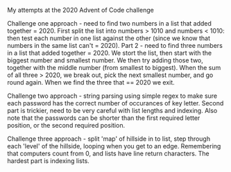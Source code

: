 My attempts at the 2020 Advent of Code challenge

Challenge one approach - need to find two numbers in a list that added together = 2020. First split the list into numbers > 1010 and numbers < 1010: then test each number in one list against the other (since we know that numbers in the same list can't = 2020). Part 2 - need to find three numbers in a list that added together = 2020. We stort the list, then start with the biggest number and smallest number. We then try adding those two, together with the middle number (from smallest to biggest). When the sum of all three > 2020, we break out, pick the next smallest number, and go round again. When we find the three that == 2020 we exit.

Challenge two approach - string parsing using simple regex to make sure each password has the correct number of occurances of key letter. Second part is trickier, need to be very careful with list lengths and indexing. Also note that the passwords can be shorter than the first required letter position, or the second required position.

Challenge three approach - split 'map' of hillside in to list, step through each 'level' of the hillside, looping when you get to an edge. Remembering that computers count from 0, and lists have line return characters. The hardest part is indexing lists.